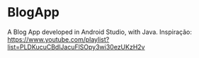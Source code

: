 # BlogApp
A Blog App developed in Android Studio, with Java. Inspiração: https://www.youtube.com/playlist?list=PLDKucuCBdlJacuFlSOpy3wi30ezUKzH2v 
